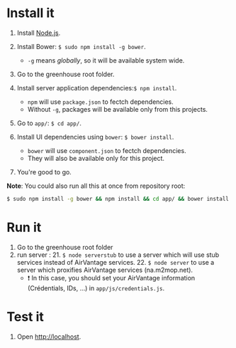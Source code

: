 Install it
==========================
1. Install [Node.js](http://nodejs.org/).
2. Install Bower: `$ sudo npm install -g bower`.
    * `-g` means _globally_, so it will be available system wide.
3. Go to the greenhouse root folder.
4. Install server application dependencies:`$ npm install`.
    * `npm` will use `package.json` to fectch dependencies.
    * Without `-g`, packages will be available only from this projects.
5. Go to `app/`: `$ cd app/`.

6. Install UI dependencies using `bower`: `$ bower install`.
    * `bower` will use `component.json` to fectch dependencies.
    * They will also be available only for this project.
7. You're good to go.

__Note__: You could also run all this at once from repository root:
```bash
$ sudo npm install -g bower && npm install && cd app/ && bower install && cd ..
```

Run it
==========================
1. Go to the greenhouse root folder
2. run server :
   21. `$ node serverstub` to use a server which will use stub services instead of AirVantage services.
   22. `$ node server` to use a server which proxifies AirVantage services (na.m2mop.net).
      * :heavy_exclamation_mark: In this case, you should set your AirVantage information (Crédentials, IDs, ...) in `app/js/credentials.js`.
                          
Test it
==========================
1. Open [http://localhost](http://localhost).
